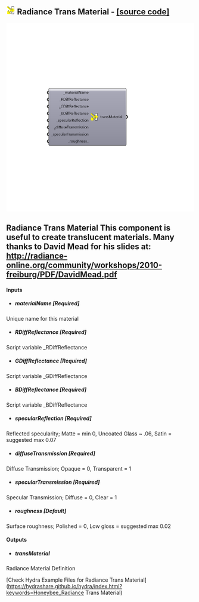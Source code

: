 ## ![](../../images/icons/Radiance_Trans_Material.png) Radiance Trans Material - [[source code]](https://github.com/ladybug-tools/honeybee-legacy/tree/master/src/Honeybee_Radiance%20Trans%20Material.py)

![](../../images/components/Radiance_Trans_Material.png)

Radiance Trans Material
 This component is useful to create translucent materials. Many thanks to David Mead for his slides at:
 http://radiance-online.org/community/workshops/2010-freiburg/PDF/DavidMead.pdf
 -
 

#### Inputs
* ##### materialName [Required]
Unique name for this material
* ##### RDiffReflectance [Required]
Script variable _RDiffReflectance
* ##### GDiffReflectance [Required]
Script variable _GDiffReflectance
* ##### BDiffReflectance [Required]
Script variable _BDiffReflectance
* ##### specularReflection [Required]
Reflected specularity; Matte = min 0, Uncoated Glass ~ .06, Satin = suggested max 0.07
* ##### diffuseTransmission [Required]
Diffuse Transmission; Opaque = 0, Transparent = 1
* ##### specularTransmission [Required]
Specular Transmission; Diffuse = 0, Clear = 1
* ##### roughness [Default]
Surface roughness; Polished = 0, Low gloss = suggested max 0.02

#### Outputs
* ##### transMaterial
Radiance Material Definition


[Check Hydra Example Files for Radiance Trans Material](https://hydrashare.github.io/hydra/index.html?keywords=Honeybee_Radiance Trans Material)